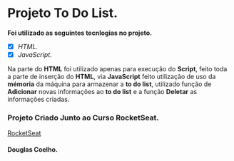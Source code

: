 # Projeto To Do List.

**Foi utilizado as seguintes tecnlogias no projeto.**

- [x] *HTML.*
- [x] *JavaScript.*

Na parte do **HTML** foi utilizado apenas para execução do **Script**, feito toda a parte de inserção do **HTML**,
via **JavaScript** feito utilização de uso da **mémoria** da máquina para armazenar a **to do list**, utilizado função de **Adicionar** novas informações ao **to do list** e a função **Deletar** as informações criadas.

### Projeto Criado Junto ao Curso RocketSeat.
[RocketSeat](https://app.rocketseat.com.br/starter)

#### Douglas Coelho.